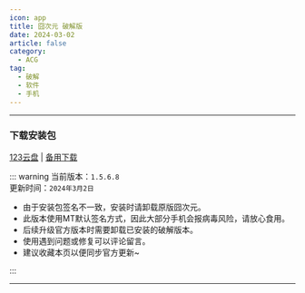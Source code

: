 ```yaml
---
icon: app
title: 囧次元 破解版
date: 2024-03-02
article: false
category:
  - ACG
tag:
  - 破解
  - 软件
  - 手机
---
```


<!-- more -->

<!-- @include: ../docs/Crack.md{18-24} -->

---

### 下载安装包
[123云盘](https://www.123pan.com/s/4vaiVv-2jxzH.html) | [备用下载](/apk/囧次元.apk)

::: warning 
当前版本：`1.5.6.8`  
更新时间：`2024年3月2日`
- 由于安装包签名不一致，安装时请卸载原版囧次元。  
- 此版本使用MT默认签名方式，因此大部分手机会报病毒风险，请放心食用。
- 后续升级官方版本时需要卸载已安装的破解版本。
- 使用遇到问题或修复可以评论留言。
- 建议收藏本页以便同步官方更新~

:::

---

<!-- @include: ../docs/Crack.md{25-} -->